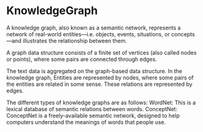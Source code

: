 # KnowledgeGraph
A knowledge graph, also known as a semantic network, represents a network of real-world entities—i.e. objects, events, situations, or concepts—and illustrates the relationship between them.

A graph data structure consists of a finite set of vertices (also called nodes or points), where some pairs are connected through edges.

The text data is aggregated on the graph-based data structure.
In the knowledge graph, 
	Entities are represented by nodes, 
	where some pairs of the entities are related in some sense. These relations are represented by edges.
	
The different types of knowledge graphs are as follows:
	WordNet: This is a lexical database of semantic relations between words.
	ConceptNet: ConceptNet is a freely-available semantic network, designed to help computers understand the meanings of words that people use.
